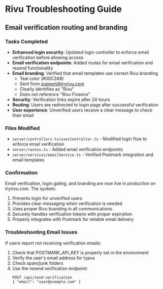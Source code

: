 # Rivu Troubleshooting Guide

## Email verification routing and branding

### Tasks Completed

- **Enhanced login security**: Updated login controller to enforce email verification before allowing access
- **Email verification endpoints**: Added routes for email verification and resend functionality
- **Email branding**: Verified that email templates use correct Rivu branding
  - Teal color (#00C2A8)
  - Sent from support@tryrivu.com
  - Clearly identifies as "Rivu"
  - Does not reference "Rivu Finance"
- **Security**: Verification links expire after 24 hours
- **Routing**: Users are redirected to login page after successful verification
- **User experience**: Unverified users receive a clear message to check their email

### Files Modified

- `server/controllers-ts/userController.ts` - Modified login flow to enforce email verification
- `server/routes.ts` - Added email verification endpoints
- `server/services/emailService.ts` - Verified Postmark integration and email templates

### Confirmation

Email verification, login gating, and branding are now live in production on tryrivu.com. The system:

1. Prevents login for unverified users
2. Provides clear messaging when verification is needed
3. Uses proper Rivu branding in all communications
4. Securely handles verification tokens with proper expiration
5. Properly integrates with Postmark for reliable email delivery

### Troubleshooting Email Issues

If users report not receiving verification emails:

1. Check that POSTMARK_API_KEY is properly set in the environment
2. Verify the user's email address for typos
3. Check spam/junk folders
4. Use the resend verification endpoint:
   ```
   POST /api/send-verification
   { "email": "user@example.com" }
   ```